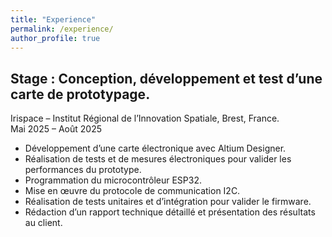 ```yaml
---
title: "Experience"
permalink: /experience/
author_profile: true
---
```


## Stage : Conception, développement et test d’une carte de prototypage.  
Irispace – Institut Régional de l’Innovation Spatiale, Brest, France.  
Mai 2025 – Août 2025

- Développement d’une carte électronique avec Altium Designer. 
- Réalisation de tests et de mesures électroniques pour valider les performances du prototype.  
- Programmation du microcontrôleur ESP32.  
- Mise en œuvre du protocole de communication I2C.  
- Réalisation de tests unitaires et d’intégration pour valider le firmware.  
- Rédaction d’un rapport technique détaillé et présentation des résultats au client.
